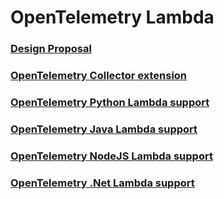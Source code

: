 # OpenTelemetry Lambda


### [Design Proposal](docs/design_proposal.md)

### [OpenTelemetry Collector extension](collector/README.md)

### [OpenTelemetry Python Lambda support](python/README.md) 

### [OpenTelemetry Java Lambda support](java/README.md)

### [OpenTelemetry NodeJS Lambda support](nodejs/README.md)

### [OpenTelemetry .Net Lambda support](dotnet/README.md)
